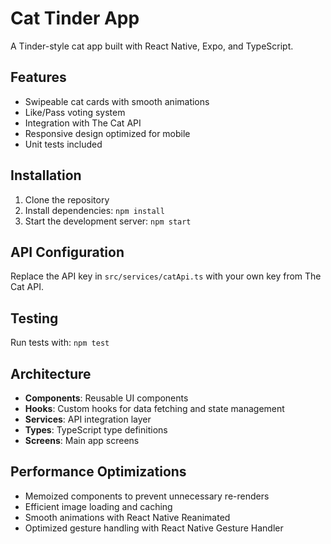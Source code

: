 # Cat Tinder App

A Tinder-style cat app built with React Native, Expo, and TypeScript.

## Features

- Swipeable cat cards with smooth animations
- Like/Pass voting system
- Integration with The Cat API
- Responsive design optimized for mobile
- Unit tests included

## Installation

1. Clone the repository
2. Install dependencies: `npm install`
3. Start the development server: `npm start`

## API Configuration

Replace the API key in `src/services/catApi.ts` with your own key from The Cat API.

## Testing

Run tests with: `npm test`

## Architecture

- **Components**: Reusable UI components
- **Hooks**: Custom hooks for data fetching and state management
- **Services**: API integration layer
- **Types**: TypeScript type definitions
- **Screens**: Main app screens

## Performance Optimizations

- Memoized components to prevent unnecessary re-renders
- Efficient image loading and caching
- Smooth animations with React Native Reanimated
- Optimized gesture handling with React Native Gesture Handler
